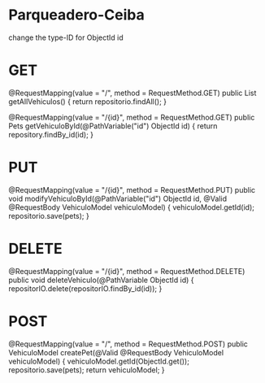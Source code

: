 # Parqueadero-Ceiba
change the type-ID for ObjectId id
# GET
@RequestMapping(value = "/", method = RequestMethod.GET)
public List<VehiculoModel> getAllVehiculos() {
  return repositorio.findAll();
}

@RequestMapping(value = "/{id}", method = RequestMethod.GET)
public Pets getVehiculoById(@PathVariable("id") ObjectId id) {
  return repository.findBy_id(id);
}
# PUT
@RequestMapping(value = "/{id}", method = RequestMethod.PUT)
public void modifyVehiculoById(@PathVariable("id") ObjectId id, @Valid @RequestBody VehiculoModel vehiculoModel) {
  vehiculoModel.getId(id);
  repositorio.save(pets);
}
# DELETE
@RequestMapping(value = "/{id}", method = RequestMethod.DELETE)
public void deleteVehiculo(@PathVariable ObjectId id) {
  repositorIO.delete(repositorIO.findBy_id(id));
}
# POST
@RequestMapping(value = "/", method = RequestMethod.POST)
public VehiculoModel createPet(@Valid @RequestBody VehiculoModel vehiculoModel) {
  vehiculoModel.getId(ObjectId.get());
  repositorio.save(pets);
  return vehiculoModel;
}
